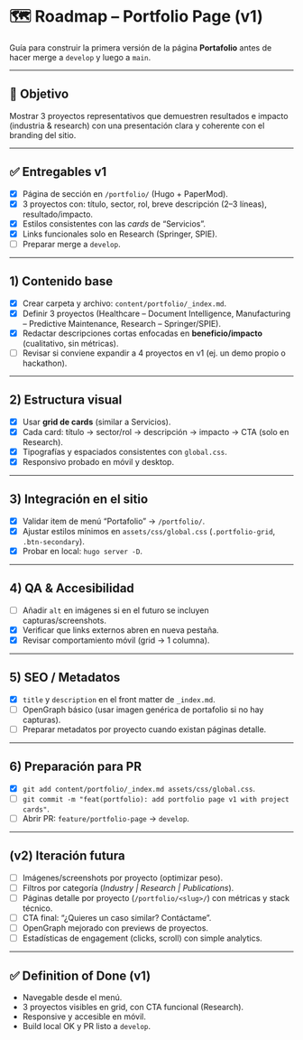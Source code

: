 # 🗺️ Roadmap – Portfolio Page (v1)

Guía para construir la primera versión de la página **Portafolio** antes de hacer merge a `develop` y luego a `main`.

---

## 🎯 Objetivo
Mostrar 3 proyectos representativos que demuestren resultados e impacto (industria & research) con una presentación clara y coherente con el branding del sitio.

---

## ✅ Entregables v1
- [x] Página de sección en `/portfolio/` (Hugo + PaperMod).  
- [x] 3 proyectos con: título, sector, rol, breve descripción (2–3 líneas), resultado/impacto.  
- [x] Estilos consistentes con las *cards* de “Servicios”.  
- [x] Links funcionales solo en Research (Springer, SPIE).  
- [ ] Preparar merge a `develop`.  

---

## 1) Contenido base
- [x] Crear carpeta y archivo: `content/portfolio/_index.md`.  
- [x] Definir 3 proyectos (Healthcare – Document Intelligence, Manufacturing – Predictive Maintenance, Research – Springer/SPIE).  
- [x] Redactar descripciones cortas enfocadas en **beneficio/impacto** (cualitativo, sin métricas).  
- [ ] Revisar si conviene expandir a 4 proyectos en v1 (ej. un demo propio o hackathon).  

---

## 2) Estructura visual
- [x] Usar **grid de cards** (similar a Servicios).  
- [x] Cada card: título → sector/rol → descripción → impacto → CTA (solo en Research).  
- [x] Tipografías y espaciados consistentes con `global.css`.  
- [x] Responsivo probado en móvil y desktop.  

---

## 3) Integración en el sitio
- [x] Validar item de menú “Portafolio” → `/portfolio/`.  
- [x] Ajustar estilos mínimos en `assets/css/global.css` (`.portfolio-grid`, `.btn-secondary`).  
- [x] Probar en local: `hugo server -D`.  

---

## 4) QA & Accesibilidad
- [ ] Añadir `alt` en imágenes si en el futuro se incluyen capturas/screenshots.  
- [x] Verificar que links externos abren en nueva pestaña.  
- [x] Revisar comportamiento móvil (grid → 1 columna).  

---

## 5) SEO / Metadatos
- [x] `title` y `description` en el front matter de `_index.md`.  
- [ ] OpenGraph básico (usar imagen genérica de portafolio si no hay capturas).  
- [ ] Preparar metadatos por proyecto cuando existan páginas detalle.  

---

## 6) Preparación para PR
- [x] `git add content/portfolio/_index.md assets/css/global.css`.  
- [ ] `git commit -m "feat(portfolio): add portfolio page v1 with project cards"`.  
- [ ] Abrir PR: `feature/portfolio-page` → `develop`.  

---

## (v2) Iteración futura
- [ ] Imágenes/screenshots por proyecto (optimizar peso).  
- [ ] Filtros por categoría (*Industry | Research | Publications*).  
- [ ] Páginas detalle por proyecto (`/portfolio/<slug>/`) con métricas y stack técnico.  
- [ ] CTA final: “¿Quieres un caso similar? Contáctame”.  
- [ ] OpenGraph mejorado con previews de proyectos.  
- [ ] Estadísticas de engagement (clicks, scroll) con simple analytics.  

---

## ✅ Definition of Done (v1)
- Navegable desde el menú.  
- 3 proyectos visibles en grid, con CTA funcional (Research).  
- Responsive y accesible en móvil.  
- Build local OK y PR listo a `develop`.  
